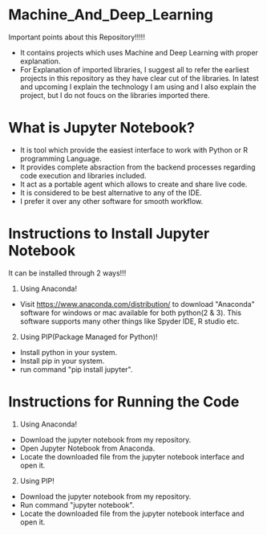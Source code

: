 # Machine_And_Deep_Learning

Important points about this Repository!!!!!

- It contains projects which uses Machine and Deep Learning with proper explanation.
- For Explanation of imported libraries, I suggest all to refer the earliest projects in this repository as they have clear cut of the libraries. In latest and upcoming I explain the technology I am using and I also explain the project, but I do not foucs on the libraries imported there. 


# What is Jupyter Notebook?

- It is tool which provide the easiest interface to work with Python or R programming Language.
- It provides complete absraction from the backend processes regarding code execution and libraries included.
- It act as a portable agent which allows to create and share live code.
- It is considered to be best alternative to any of the IDE.
- I prefer it over any other software for smooth workflow.


# Instructions to Install Jupyter Notebook

It can be installed through 2 ways!!!

1. Using Anaconda!

 - Visit https://www.anaconda.com/distribution/ to download "Anaconda" software for windows or mac available for both python(2 & 3). This software supports many other things like Spyder IDE, R studio etc. 

2. Using PIP(Package Managed for Python)!

- Install python in your system.
 - Install pip in your system.
 - run command "pip install jupyter".


# Instructions for Running the Code

1. Using Anaconda!

 - Download the jupyter notebook from my repository.
 - Open Jupyter Notebook from Anaconda.
 - Locate the downloaded file from the jupyter notebook interface and open it.


2. Using PIP!

 - Download the jupyter notebook from my repository.
 - Run command "jupyter notebook".
 - Locate the downloaded file from the jupyter notebook interface and open it.
